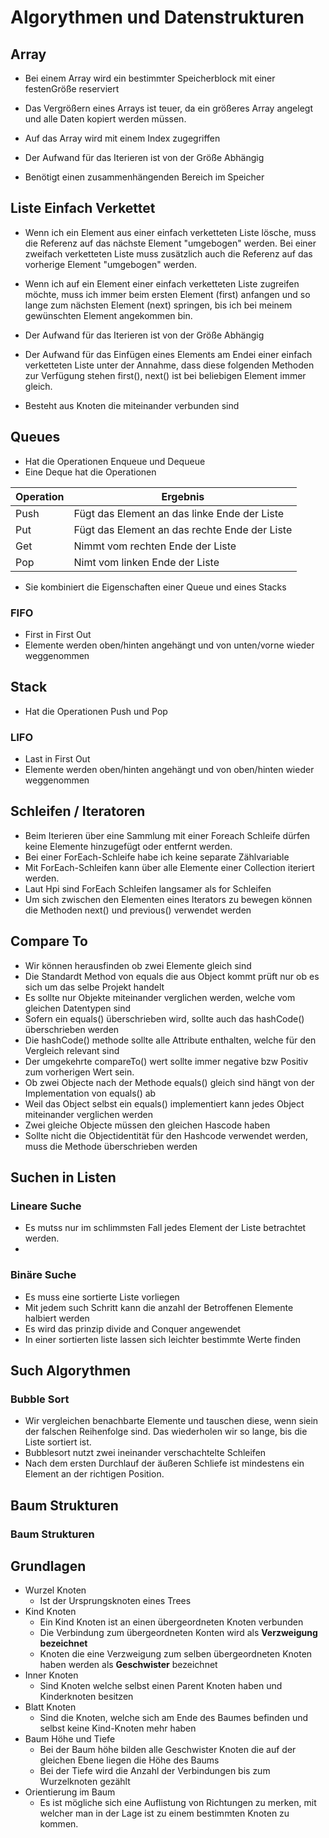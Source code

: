 # Algorythmen und Datenstrukturen

## Array

- Bei einem Array wird ein bestimmter Speicherblock mit einer festenGröße reserviert

- Das Vergrößern eines Arrays ist teuer, da ein größeres Array angelegt und alle Daten kopiert werden müssen.

- Auf das Array wird mit einem Index zugegriffen

- Der Aufwand für das Iterieren ist von der Größe Abhängig

- Benötigt einen zusammenhängenden Bereich im Speicher

## Liste Einfach Verkettet

- Wenn ich ein Element aus einer einfach verketteten Liste lösche, muss die Referenz auf das nächste Element "umgebogen" werden. Bei einer zweifach verketteten Liste muss zusätzlich auch die Referenz auf das vorherige Element "umgebogen" werden.

- Wenn ich auf ein Element einer einfach verketteten Liste zugreifen möchte, muss ich immer beim ersten Element (first) anfangen und so lange zum nächsten Element (next) springen, bis ich bei meinem gewünschten Element angekommen bin.

- Der Aufwand für das Iterieren ist von der Größe Abhängig

- Der Aufwand für das Einfügen eines Elements am Endei einer einfach verketteten Liste unter der Annahme, dass diese folgenden Methoden zur Verfügung stehen first(), next() ist bei beliebigen Element immer gleich.

- Besteht aus Knoten die miteinander verbunden sind

## Queues

- Hat die Operationen Enqueue und Dequeue
- Eine Deque hat die Operationen
  
|Operation|Ergebnis|
|-|-|
|Push|Fügt das Element an das linke Ende der Liste|
|Put|Fügt das Element an das rechte Ende der Liste|
|Get|Nimmt vom rechten Ende der Liste|
|Pop|Nimt vom linken Ende der Liste|

- Sie kombiniert die Eigenschaften einer Queue und eines Stacks

### FIFO
- First in First Out
- Elemente werden oben/hinten angehängt und von unten/vorne wieder weggenommen

## Stack

- Hat die Operationen Push und Pop

### LIFO

- Last in First Out
- Elemente werden oben/hinten angehängt und von oben/hinten wieder weggenommen

## Schleifen / Iteratoren
- Beim Iterieren über eine Sammlung mit einer Foreach Schleife dürfen keine Elemente hinzugefügt oder entfernt werden.
- Bei einer ForEach-Schleife habe ich keine separate Zählvariable
- Mit ForEach-Schleifen kann über alle Elemente einer Collection iteriert werden.
- Laut Hpi sind ForEach Schleifen langsamer als for Schleifen
- Um sich zwischen den Elementen eines Iterators zu bewegen können die Methoden next() und previous() verwendet werden

## Compare To
- Wir können herausfinden ob zwei Elemente gleich sind
- Die Standardt Method von equals die aus Object kommt prüft nur ob es sich um das selbe Projekt handelt
- Es sollte nur Objekte miteinander verglichen werden, welche vom gleichen Datentypen sind
- Sofern ein equals() überschrieben wird, sollte auch das hashCode() überschrieben werden
- Die hashCode() methode sollte alle Attribute enthalten, welche für den Vergleich relevant sind
- Der umgekehrte compareTo() wert sollte immer negative bzw Positiv zum vorherigen Wert sein.
- Ob zwei Objecte nach der Methode equals() gleich sind hängt von der Implementation von equals() ab
- Weil das Object selbst ein equals() implementiert kann jedes Object miteinander verglichen werden
- Zwei gleiche Objecte müssen den gleichen Hascode haben
- Sollte nicht die Objectidentität für den Hashcode verwendet werden, muss die Methode überschrieben werden

## Suchen in Listen

### Lineare Suche
- Es mutss nur im schlimmsten Fall jedes Element der Liste betrachtet werden.
- 

### Binäre Suche

- Es muss eine sortierte Liste vorliegen
- Mit jedem such Schritt kann die anzahl der Betroffenen Elemente halbiert werden
- Es wird das prinzip divide and Conquer angewendet
- In einer sortierten liste lassen sich leichter bestimmte Werte finden

## Such Algorythmen

### Bubble Sort
- Wir vergleichen benachbarte Elemente und tauschen diese, wenn siein der falschen Reihenfolge sind. Das wiederholen wir so lange, bis die Liste sortiert ist.
- Bubblesort nutzt zwei ineinander verschachtelte Schleifen
- Nach dem ersten Durchlauf der äußeren Schliefe ist mindestens ein Element an der richtigen Position.

## Baum Strukturen

### Baum Strukturen
## Grundlagen
- Wurzel Knoten
  - Ist der Ursprungsknoten eines Trees
- Kind Knoten
  - Ein Kind Knoten ist an einen übergeordneten Knoten verbunden
  - Die Verbindung zum übergeordneten Konten wird als **Verzweigung bezeichnet**
  - Knoten die eine Verzweigung zum selben übergeordneten Knoten haben werden als **Geschwister** bezeichnet
- Inner Knoten
  - Sind Knoten welche selbst einen Parent Knoten haben und Kinderknoten besitzen
- Blatt Knoten
  - Sind die Knoten, welche sich am Ende des Baumes befinden und selbst keine Kind-Knoten mehr haben
- Baum Höhe und Tiefe
  - Bei der Baum höhe bilden alle Geschwister Knoten die auf der gleichen Ebene liegen die Höhe des Baums
  - Bei der Tiefe wird die Anzahl der Verbindungen bis zum Wurzelknoten gezählt
- Orientierung im Baum
  - Es ist mögliche sich eine Auflistung von Richtungen zu merken, mit welcher man in der Lage ist zu einem bestimmten Knoten zu kommen.
